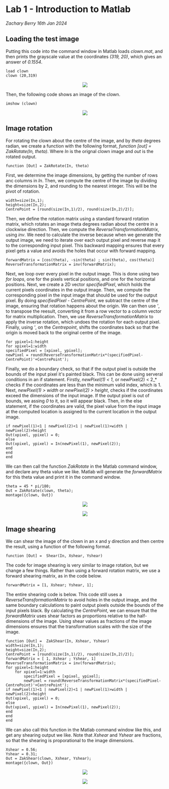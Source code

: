 # Lab 1 - Introduction to Matlab 
*_Zachary Berry 16th Jan 2024_*

## Loading the test image

Putting this code into the command window in Matlab loads *_clown.mat_*, and then prints the grayscale value at the coordinates *_(319, 20)_*, which gives an answer of *_0.1554_*. 

```
load clown
clown (20,319)
```

<p align="center"> <img src="../assets/Screenshot 2025-02-14 at 09.22.22.png" /> </p>

Then, the following code shows an image of the clown. 

```
imshow (clown)
```

<p align="center"> <img src="../assets/Screenshot 2025-02-14 at 10.31.23.png" /> </p>


## Image rotation 

For rotating the clown about the centre of the image, and by *_theta_* degrees radian, we create a function with the following format, *_function [out] = ZakRotate(In, theta)_*. Where *_In_* is the orignal clown image and *_out_* is the rotated output. 


```
function [Out] = ZakRotate(In, theta)
```


First, we determine the image dimensions, by getting the number of rows anc columns in *_In_*. Then, we compute the centre of the image by dividing the dimensions by 2, and rounding to the nearest integer. This will be the pivot of rotation. 

```
width=size(In,1);
height=size(In,2); 
CentrePoint = [round(size(In,1)/2), round(size(In,2)/2)];
```

Then, we define the rotation matrix using a standard forward rotation matrix, which rotates an image theta degrees radian about the centre in a clockwise direction. Then, we compute the *_ReverseTransformationMatrix_*, using *_inv_*. We need to calculate the inverse because when we generate the output image, we need to iterate over each output pixel and reverse map it to the corresponding input pixel. This backward mapping ensures that every pixel gets a value and avoids the holes that occur with forward mapping. 



```
forwardMatrix = [cos(theta), -sin(theta) ; sin(theta), cos(theta)] 
ReverseTransformationMatrix = inv(forwardMatrix);
```
Next, we loop over every pixel in the output image. This is done using two *_for loops_*, one for the pixels vertical positions, and one for the horizontal positions. Next, we create a 2D vector *_specifiedPixel_*, which holds the current pixels coordinates in the output image. Then, we compute the corresponding pixel in the input image that should be used for the output pixel. By doing *_specifiedPixel - CentrePoint_*, we subtract the centre of the image, ensuring that rotation happens about the origin. We can then use *_'_*, to transpose the reesult, converting it from a row vector to a column vector for matrix multiplication. Then, we use *_ReverseTransformationMatrix_* to apply the inverse rotation, which undoes the rotation for each output pixel. Finally, using *_'_*, on the *_Centrepoint_*, shifts the coordinates back so that the origin is moved back to the original centre of the image. 



```
for ypixel=1:height 
for xpixel=1:width
specifiedPixel = [xpixel, ypixel]; 
newPixel = round(ReverseTransformationMatrix*(specifiedPixel-CentrePoint)'+CentrePoint');
```
Finally, we do a boundary check, so that if the output pixel is outside the bounds of the input pixel it's painted black. This can be done using serveral conditions in an if statement. Firstly, *_newPixel(1) < 1_*, or newPixel(2) < 2_* checks if the coordinates are less than the minimum valid index, which is 1. Next, *_newPixel(1) > width_* or *_newPixel(2) > height_*, checks if the coordinates exceed the dimensions of the input image. If the output pixel is out of bounds, we assing *_0_* to it, so it will appear black. Then, in the else statement, if the coordinates are valid, the pixel value from the input image at the computed location is assigned to the current location in the output image. 


```
if newPixel(1)<1 | newPixel(2)<1 | newPixel(1)>width | newPixel(2)>height 
Out(xpixel, ypixel) = 0; 
else 
Out(xpixel, ypixel) = In(newPixel(1), newPixel(2)); 
end 
end 
end 
```

We can then call the function *_ZakRotate_* in the Matlab command window, and declare any theta value we like. Matlab will generate the *_forwardMatrix_* for this theta value and print it in the command window. 

```
theta = 45 * pi/180;
Out = ZakRotate(clown, theta);
montage({clown, Out})
```


<p align="center"> <img src="../assets/Screenshot 2025-02-14 at 10.02.47.png" /> </p>

<p align="center"> <img src="../assets/Screenshot 2025-02-14 at 10.35.11.png" /> </p>




## Image shearing 

We can shear the image of the clown in an x and y direction and then centre the result, using a function of the following format. 

```
function [Out] =  Shear(In, Xshear, Yshear)
```


The code for image shearing is very similar to image rotation, but we change a few things. Rather than using a forward rotation matrix, we use a forward shearing matrix, as in the code below. 

```
forwardMatrix = [1, Xshear; Yshear, 1];
```

The entire shearing code is below. This code still uses a *_ReverseTransformationMatrix_* to avoid holes in the output image, and the same boundary calculations to paint output pixels outside the bounds of the input pixels black. By calculating the *_CentrePoint_*, we can ensure that the *_forwardMatrix_* uses shear factors as proportions relative to the half-dimensions of the image. Using shear values as fractions of the image dimensions ensures that the transformation scales with the size of the image.

```
function [Out] =  ZakShear(In, Xshear, Yshear)
width=size(In,1);
height=size(In,2); 
CentrePoint = [round(size(In,1)/2), round(size(In,2)/2)];
forwardMatrix = [ 1, Xshear ; Yshear, 1]
ReverseTransformationMatrix = inv(forwardMatrix); 
for ypixel=1:height 
    for xpixel=1:width
        specifiedPixel = [xpixel, ypixel]; 
        newPixel = round(ReverseTransformationMatrix*(specifiedPixel- CentrePoint)'+CentrePoint');
if newPixel(1)<1 | newPixel(2)<1 | newPixel(1)>width |              
newPixel(2)>height 
Out(xpixel, ypixel) = 0; 
else 
Out(xpixel, ypixel) = In(newPixel(1), newPixel(2)); 
end 
end 
end 
```

We can also call this function in the Matlab command window like this, and get any shearing output we like. Note that *_Xshear_* and *_Yshear_* are fractions, so that the shearing is proporational to the image dimensions. 

```
Xshear = 0.56;
Yshear = 0.31; 
Out = ZakShear(clown, Xshear, Yshear); 
montage({clown, Out}) 
```

<p align="center"> <img src="../assets/Screenshot 2025-02-14 at 10.28.19.png" /> </p>

<p align="center"> <img src="../assets/Screenshot 2025-02-14 at 10.35.50.png" /> </p>
